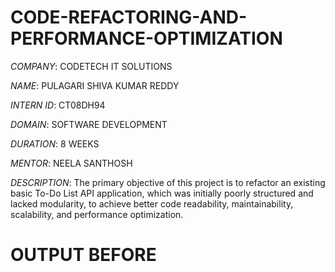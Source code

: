 # CODE-REFACTORING-AND-PERFORMANCE-OPTIMIZATION

*COMPANY*: CODETECH IT SOLUTIONS

*NAME*: PULAGARI SHIVA KUMAR REDDY

*INTERN ID*: CT08DH94

*DOMAIN*: SOFTWARE DEVELOPMENT

*DURATION*: 8 WEEKS

*MENTOR*: NEELA SANTHOSH

*DESCRIPTION*: The primary objective of this project is to refactor an existing basic To-Do List API application, which was initially poorly structured and lacked modularity, to achieve better code readability, maintainability, scalability, and performance optimization.

# OUTPUT BEFORE #
